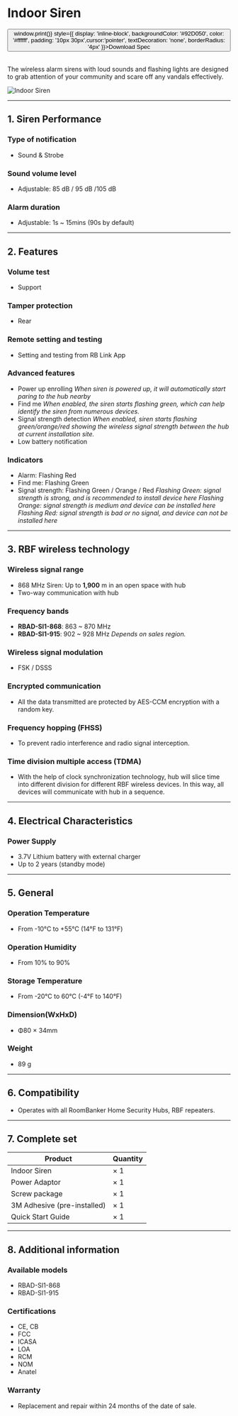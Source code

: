 ﻿# Indoor Siren

<div style={{textAlign: 'center'}}>
<button onClick={() => window.print()} style={{ display: 'inline-block', backgroundColor: '#92D050', color: '#ffffff', padding: '10px 30px',cursor:'pointer', textDecoration: 'none', borderRadius: '4px' }}>Download Spec</button>
</div>

<br />

The wireless alarm sirens with loud sounds and flashing lights are designed to grab attention of your community and scare off any vandals effectively.

<div style={{textAlign:'center'}}>
<img src="https://dusunprj.oss-us-west-1.aliyuncs.com/roombanker/Indoor%20Siren.png" alt="Indoor Siren" style={{textAlign:'center',width:'25%'}} /> 
</div>


------

## 1. Siren Performance

### Type of notification

* Sound & Strobe

### Sound volume level
* Adjustable: 85 dB / 95 dB /105 dB
### Alarm duration

* Adjustable: 1s ~ 15mins (90s by default)

------

## 2. Features

### Volume test

* Support

### Tamper protection

* Rear

### Remote setting and testing

* Setting and testing from RB Link App

### Advanced features

* Power up enrolling
  *When siren is powered up, it will automatically start paring to the hub nearby*
* Find me
  *When enabled, the siren starts flashing green, which can help identify the siren from numerous devices.*
* Signal strength detection
  *When enabled, siren starts flashing green/orange/red showing the wireless signal strength between the hub at current installation site.* 
* Low battery notification

### Indicators

* Alarm: Flashing Red
* Find me: Flashing Green
* Signal strength: Flashing Green / Orange / Red
  *Flashing Green: signal strength is strong, and is recommended to install device here*
  *Flashing Orange: signal strength is medium and device can be installed here*
  *Flashing Red: signal strength is bad or no signal, and device can not be installed here*

------

## 3. RBF wireless technology

### Wireless signal range

* 868 MHz Siren: Up to **1,900** m in an open space with hub
* Two-way communication with hub

### Frequency bands

* **RBAD-SI1-868**: 863 ~ 870 MHz
* **RBAD-SI1-915**: 902 ~ 928 MHz
  *Depends on sales region.*

### Wireless signal modulation

* FSK / DSSS

### Encrypted communication

* All the data transmitted are protected by AES-CCM encryption with a random key.

### Frequency hopping (FHSS)

* To prevent radio interference and radio signal interception.

### Time division multiple access (TDMA)

* With the help of clock synchronization technology, hub will slice time into different division for different RBF wireless devices. In this way, all devices will communicate with hub in a sequence.

------

## 4. Electrical Characteristics

### Power Supply

* 3.7V Lithium battery with external charger
* Up to 2 years (standby mode)

------

## 5. General

### Operation Temperature

* From -10°С to +55°С (14°F to 131°F)

### Operation Humidity

* From 10% to 90%

### Storage Temperature

* From -20°C to 60°C (-4°F to 140°F)

### Dimension(WxHxD)

* Φ80 × 34mm

### Weight

* 89 g

------

## 6. Compatibility

* Operates with all RoomBanker Home Security Hubs,  RBF repeaters.

------

## 7. Complete set

| Product                     | Quantity |
| --------------------------- | -------- |
| Indoor Siren                | × 1      |
| Power Adaptor               | × 1      |
| Screw package               | × 1      |
| 3M Adhesive (pre-installed) | × 1      |
| Quick Start Guide           | × 1      |



------

## 8. Additional information

### Available models

* RBAD-SI1-868
* RBAD-SI1-915

### Certifications

* CE, CB
* FCC
* ICASA
* LOA
* RCM
* NOM
* Anatel

### Warranty

* Replacement and repair within 24 months of the date of sale. 
